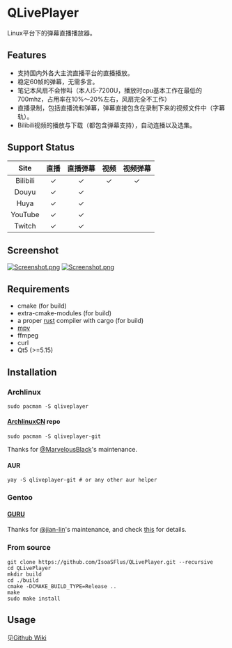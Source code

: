 # QLivePlayer
Linux平台下的弹幕直播播放器。

## Features
* 支持国内外各大主流直播平台的直播播放。
* 稳定60帧的弹幕，无需多言。
* 笔记本风扇不会惨叫（本人i5-7200U，播放时cpu基本工作在最低的700mhz，占用率在10%～20%左右，风扇完全不工作）
* 直播录制，包括直播流和弹幕，弹幕直接包含在录制下来的视频文件中（字幕轨）。
* Bilibili视频的播放与下载（都包含弹幕支持），自动连播以及选集。

## Support Status

|    Site    |   直播   |    直播弹幕    |   视频   |  视频弹幕   |
|:----------:|:----------:|:----------:|:----------:|:----------:|
| Bilibili | ✓ | ✓ | ✓ | ✓ |
| Douyu | ✓ | ✓ | |  |
| Huya | ✓ | ✓ | | |
| YouTube | ✓ | ✓ | | |
| Twitch | ✓ | ✓ | | |

## Screenshot
[![Screenshot.png](https://raw.githubusercontent.com/IsoaSFlus/QLivePlayer/master/pictures/s1.png)](https://raw.githubusercontent.com/IsoaSFlus/QLivePlayer/master/pictures/s1.png)
[![Screenshot.png](https://raw.githubusercontent.com/IsoaSFlus/QLivePlayer/master/pictures/s2.png)](https://raw.githubusercontent.com/IsoaSFlus/QLivePlayer/master/pictures/s2.png)

## Requirements
* cmake (for build)
* extra-cmake-modules (for build)
* a proper [rust](https://kaisery.github.io/trpl-zh-cn/ch01-01-installation.html) compiler with cargo (for build)
* [mpv](https://github.com/mpv-player/mpv)
* ffmpeg
* curl
* Qt5 (>=5.15)

## Installation

### Archlinux

```
sudo pacman -S qliveplayer
```

#### [ArchlinuxCN](https://wiki.archlinux.org/index.php/Unofficial_user_repositories#archlinuxcn) repo

```
sudo pacman -S qliveplayer-git
```
Thanks for [@MarvelousBlack](https://github.com/MarvelousBlack)'s maintenance.

#### AUR
```
yay -S qliveplayer-git # or any other aur helper
```

### Gentoo

#### [GURU](https://wiki.gentoo.org/wiki/Project:GURU)
Thanks for [@jian-lin](https://github.com/jian-lin)'s maintenance, and check [this](https://github.com/IsoaSFlus/QLivePlayer/issues/14#issuecomment-739154154) for details.

### From source
```
git clone https://github.com/IsoaSFlus/QLivePlayer.git --recursive
cd QLivePlayer
mkdir build
cd ./build
cmake -DCMAKE_BUILD_TYPE=Release ..
make
sudo make install
```

## Usage
见[Github Wiki](https://github.com/IsoaSFlus/QLivePlayer/wiki)
